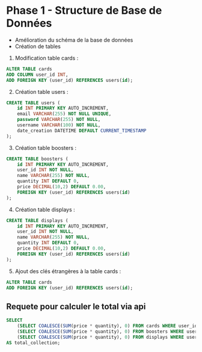 # Phase 1 - Structure de Base de Données

- Amélioration du schéma de la base de données
- Création de tables

1. Modification table cards :

```sql
ALTER TABLE cards
ADD COLUMN user_id INT,
ADD FOREIGN KEY (user_id) REFERENCES users(id);
```

2. Création table users :

```sql
CREATE TABLE users (
    id INT PRIMARY KEY AUTO_INCREMENT,
    email VARCHAR(255) NOT NULL UNIQUE,
    password VARCHAR(255) NOT NULL,
    username VARCHAR(100) NOT NULL,
    date_creation DATETIME DEFAULT CURRENT_TIMESTAMP
);
```

3. Création table boosters :

```sql
CREATE TABLE boosters (
    id INT PRIMARY KEY AUTO_INCREMENT,
    user_id INT NOT NULL,
    name VARCHAR(255) NOT NULL,
    quantity INT DEFAULT 0,
    price DECIMAL(10,2) DEFAULT 0.00,
    FOREIGN KEY (user_id) REFERENCES users(id)
);
```

4. Création table displays :

```sql
CREATE TABLE displays (
    id INT PRIMARY KEY AUTO_INCREMENT,
    user_id INT NOT NULL,
    name VARCHAR(255) NOT NULL,
    quantity INT DEFAULT 0,
    price DECIMAL(10,2) DEFAULT 0.00,
    FOREIGN KEY (user_id) REFERENCES users(id)
);
```

5. Ajout des clés étrangères à la table cards :

```sql
ALTER TABLE cards
ADD FOREIGN KEY (user_id) REFERENCES users(id);
```

## Requete pour calculer le total via api

```sql
SELECT
    (SELECT COALESCE(SUM(price * quantity), 0) FROM cards WHERE user_id = 1) +
    (SELECT COALESCE(SUM(price * quantity), 0) FROM boosters WHERE user_id = 1) +
    (SELECT COALESCE(SUM(price * quantity), 0) FROM displays WHERE user_id = 1)
AS total_collection;
```
